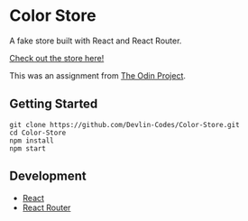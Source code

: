 # Color Store

A fake store built with React and React Router.

[Check out the store here!](https://devlin-codes.github.io/Color-Store/)

This was an assignment from [The Odin Project](https://www.theodinproject.com/).

## Getting Started

```
git clone https://github.com/Devlin-Codes/Color-Store.git
cd Color-Store
npm install
npm start
```

## Development

* [React](https://reactjs.org/)
* [React Router](https://reactrouter.com/)